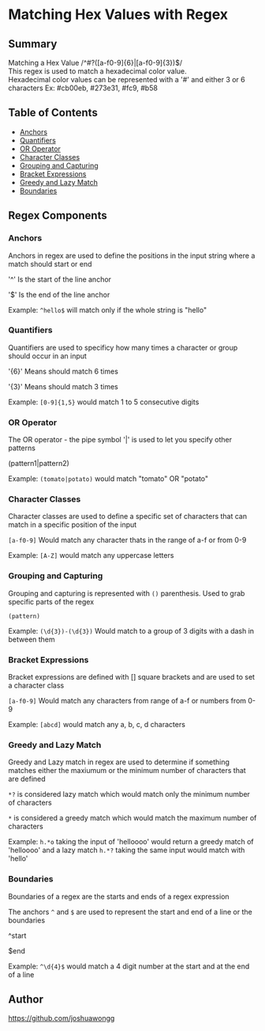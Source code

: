 # Matching Hex Values with Regex

## Summary

Matching a Hex Value /^#?([a-f0-9]{6}|[a-f0-9]{3})$/
<br>
This regex is used to match a hexadecimal color value.
<br>
Hexadecimal color values can be represented with a '#' and either 3 or 6 characters
Ex: #cb00eb, #273e31, #fc9, #b58

## Table of Contents

- [Anchors](#anchors)
- [Quantifiers](#quantifiers)
- [OR Operator](#or-operator)
- [Character Classes](#character-classes)
- [Grouping and Capturing](#grouping-and-capturing)
- [Bracket Expressions](#bracket-expressions)
- [Greedy and Lazy Match](#greedy-and-lazy-match)
- [Boundaries](#boundaries)

## Regex Components

### Anchors

Anchors in regex are used to define the positions in the input string where a match should start or end

'^' Is the start of the line anchor

'$' Is the end of the line anchor

Example: `^hello$` will match only if the whole string is "hello"

### Quantifiers

Quantifiers are used to specificy how many times a character or group should occur in an input

'{6}' Means should match 6 times

'{3}' Means should match 3 times

Example: `[0-9]{1,5}` would match 1 to 5 consecutive digits

### OR Operator

The OR operator - the pipe symbol '|' is used to let you specify other patterns

(pattern1|pattern2)

Example: `(tomato|potato)` would match "tomato" OR "potato"

### Character Classes

Character classes are used to define a specific set of characters that can match in a specific position of the input

`[a-f0-9]` Would match any character thats in the range of a-f or from 0-9

Example: `[A-Z]` would match any uppercase letters

### Grouping and Capturing

Grouping and capturing is represented with `()` parenthesis. Used to grab specific parts of the regex

`(pattern)`

Example: `(\d{3})-(\d{3})` Would match to a group of 3 digits with a dash in between them

### Bracket Expressions

Bracket expressions are defined with [] square brackets and are used to set a character class

`[a-f0-9]` Would match any characters from range of a-f or numbers from 0-9

Example: `[abcd]` would match any a, b, c, d characters

### Greedy and Lazy Match

Greedy and Lazy match in regex are used to determine if something matches either the maxiumum or the minimum number of characters that are defined

`*?` is considered lazy match which would match only the minimum number of characters

`*` is considered a greedy match which would match the maximum number of characters

Example: `h.*o` taking the input of 'helloooo' would return a greedy match of 'helloooo'
and a lazy match `h.*?` taking the same input would match with 'hello'

### Boundaries

Boundaries of a regex are the starts and ends of a regex expression

The anchors `^` and `$` are used to represent the start and end of a line or the boundaries

^start

$end

Example: `^\d{4}$` would match a 4 digit number at the start and at the end of a line

## Author

https://github.com/joshuawongg
